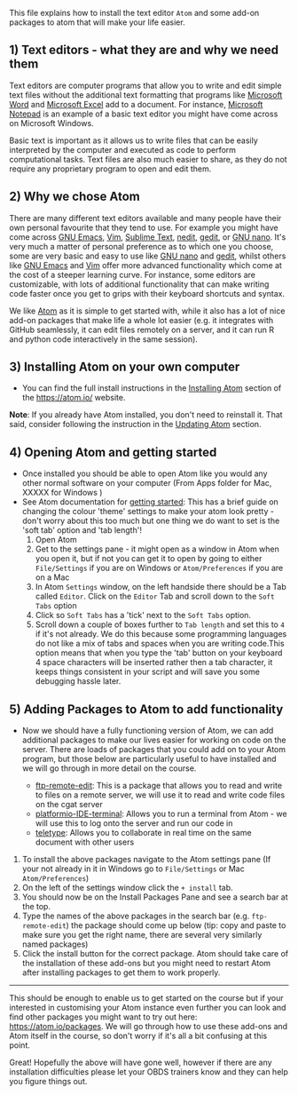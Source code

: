 This file explains how to install the text editor `Atom` and some add-on packages to atom that will make your life easier.

## 1) Text editors - what they are and why we need them

Text editors are computer programs that allow you to write and edit simple text files without the additional text formatting that programs like [Microsoft Word](https://www.microsoft.com/en-gb/microsoft-365/word) and [Microsoft Excel](https://www.microsoft.com/en-gb/microsoft-365/excel) add to a document.
For instance, [Microsoft Notepad](https://www.microsoft.com/en-us/p/notepad-for-windows-10/9nblggh4w20k) is an example of a basic text editor you might have come across on Microsoft Windows.

Basic text is important as it allows us to write files that can be easily interpreted by the computer and executed as code to perform computational tasks.
Text files are also much easier to share, as they do not require any proprietary program to open and edit them.

## 2) Why we chose Atom

There are many different text editors available and many people have their own personal favourite that they tend to use.
For example you might have come across [GNU Emacs](https://www.gnu.org/software/emacs/), [Vim](https://www.vim.org/), [Sublime Text](https://www.sublimetext.com/), [nedit](https://sourceforge.net/projects/nedit/), [gedit](https://wiki.gnome.org/Apps/Gedit), or [GNU nano](https://www.nano-editor.org/).
It's very much a matter of personal preference as to which one you choose, some are very basic and easy to use like [GNU nano](https://www.nano-editor.org/) and [gedit](https://wiki.gnome.org/Apps/Gedit), whilst others like [GNU Emacs](https://www.gnu.org/software/emacs/) and [Vim](https://www.vim.org/) offer more advanced functionality which come at the cost of a steeper learning curve.
For instance, some editors are customizable, with lots of additional functionality that can make writing code faster once you get to grips with their keyboard shortcuts and syntax.

We like [Atom](https://atom.io/) as it is simple to get started with, while it also has a lot of nice add-on packages that make life a whole lot easier (e.g. it integrates with GitHub seamlessly, it can edit files remotely on a server, and it can run R and python code interactively in the same session).

## 3) Installing Atom on your own computer

- You can find the full install instructions in the [Installing Atom](https://flight-manual.atom.io/getting-started/sections/installing-atom/) section of the <https://atom.io/> website.

**Note**: If you already have Atom installed, you don't need to reinstall it.
That said, consider following the instruction in the [Updating Atom](https://flight-manual.atom.io/getting-started/sections/installing-atom/#updating-atom) section.

## 4) Opening Atom and getting started

- Once installed you should be able to open Atom like you would any other normal software on your computer (From Apps folder for Mac, XXXXX for Windows )
- See Atom documentation for [getting started](https://flight-manual.atom.io/getting-started/sections/atom-basics/): This has a brief guide on changing the colour 'theme' settings to make your atom look pretty - don't worry about this too much but one thing we do want to set is the 'soft tab' option and 'tab length'!
    1) Open Atom
    2) Get to the settings pane - it might open as a window in Atom when you open it, but if not you can get it to open by going to either `File/Settings` if you are on Windows or `Atom/Preferences` if you are on a Mac
    3) In Atom `Settings` window, on the left handside there should be a Tab called `Editor`. Click on the `Editor` Tab and scroll down to the `Soft Tabs` option
    4) Click so `Soft Tabs` has a 'tick' next to the `Soft Tabs` option.
    5) Scroll down a couple of boxes further to `Tab length` and set this to `4` if it's not already. We do this because some programming languages do not like a mix of tabs and spaces when you are writing code.This option means that when you type the 'tab' button on your keyboard 4 space characters will be inserted rather then a tab character, it keeps things consistent in your script and will save you some debugging hassle later.

## 5) Adding Packages to Atom to add functionality

- Now we should have a fully functioning version of Atom, we can add additional packages to make our lives easier for working on code on the server. There are loads of packages that you could add on to your Atom program, but those below are particularly useful to have installed and we will go through in more detail on the course.

    - [ftp-remote-edit](https://atom.io/packages/ftp-remote-edit): This is a package that allows you to read and write to files on a remote server, we will use it to read and write code files on the cgat server
    - [platformio-IDE-terminal](https://atom.io/packages/platformio-ide-terminal): Allows you to run a terminal from Atom - we will use this to log onto the server and run our code in
    - [teletype](https://atom.io/packages/teletype): Allows you to collaborate in real time on the same document with other users

1) To install the above packages navigate to the Atom settings pane (If your not already in it in Windows go to `File/Settings` or Mac `Atom/Preferences`)
2) On the left of the settings window click the `+ install` tab.
3) You should now be on the Install Packages Pane and see a search bar at the top.
4) Type the names of the above packages in the search bar (e.g. `ftp-remote-edit`) the package should come up below (tip: copy and paste to make sure you get the right name, there are several very similarly named packages)
5) Click the install button for the correct package. Atom should take care of the installation of these add-ons but you might need to restart Atom after installing packages to get them to work properly.


-------------------------
This should be enough to enable us to get started on the course but if your interested in customising your Atom instance even further you can look and find other packages you might want to try out here: https://atom.io/packages. We will go through how to use these add-ons and Atom itself in the course, so don't worry if it's all a bit confusing at this point.

Great! Hopefully the above will have gone well, however if there are any installation difficulties please let your OBDS trainers know and they can help you figure things out.
